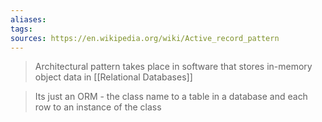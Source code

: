 ```yaml
---
aliases: 
tags: 
sources: https://en.wikipedia.org/wiki/Active_record_pattern
---
```

> Architectural pattern takes place in software that stores in-memory object data in [[Relational Databases]]

> Its just an ORM - the class name to a table in a database and each row to an instance of the class